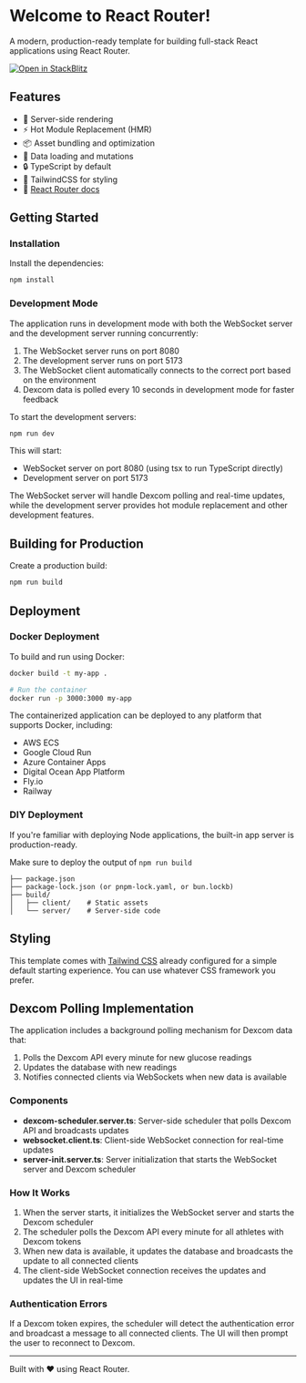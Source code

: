 # Welcome to React Router!

A modern, production-ready template for building full-stack React applications using React Router.

[![Open in StackBlitz](https://developer.stackblitz.com/img/open_in_stackblitz.svg)](https://stackblitz.com/github/remix-run/react-router-templates/tree/main/default)

## Features

- 🚀 Server-side rendering
- ⚡️ Hot Module Replacement (HMR)
- 📦 Asset bundling and optimization
- 🔄 Data loading and mutations
- 🔒 TypeScript by default
- 🎉 TailwindCSS for styling
- 📖 [React Router docs](https://reactrouter.com/)

## Getting Started

### Installation

Install the dependencies:

```bash
npm install
```

### Development Mode

The application runs in development mode with both the WebSocket server and the development server running concurrently:

1. The WebSocket server runs on port 8080
2. The development server runs on port 5173
3. The WebSocket client automatically connects to the correct port based on the environment
4. Dexcom data is polled every 10 seconds in development mode for faster feedback

To start the development servers:

```bash
npm run dev
```

This will start:
- WebSocket server on port 8080 (using tsx to run TypeScript directly)
- Development server on port 5173

The WebSocket server will handle Dexcom polling and real-time updates, while the development server provides hot module replacement and other development features.

## Building for Production

Create a production build:

```bash
npm run build
```

## Deployment

### Docker Deployment

To build and run using Docker:

```bash
docker build -t my-app .

# Run the container
docker run -p 3000:3000 my-app
```

The containerized application can be deployed to any platform that supports Docker, including:

- AWS ECS
- Google Cloud Run
- Azure Container Apps
- Digital Ocean App Platform
- Fly.io
- Railway

### DIY Deployment

If you're familiar with deploying Node applications, the built-in app server is production-ready.

Make sure to deploy the output of `npm run build`

```
├── package.json
├── package-lock.json (or pnpm-lock.yaml, or bun.lockb)
├── build/
│   ├── client/    # Static assets
│   └── server/    # Server-side code
```

## Styling

This template comes with [Tailwind CSS](https://tailwindcss.com/) already configured for a simple default starting experience. You can use whatever CSS framework you prefer.

## Dexcom Polling Implementation

The application includes a background polling mechanism for Dexcom data that:

1. Polls the Dexcom API every minute for new glucose readings
2. Updates the database with new readings
3. Notifies connected clients via WebSockets when new data is available

### Components

- **dexcom-scheduler.server.ts**: Server-side scheduler that polls Dexcom API and broadcasts updates
- **websocket.client.ts**: Client-side WebSocket connection for real-time updates
- **server-init.server.ts**: Server initialization that starts the WebSocket server and Dexcom scheduler

### How It Works

1. When the server starts, it initializes the WebSocket server and starts the Dexcom scheduler
2. The scheduler polls the Dexcom API every minute for all athletes with Dexcom tokens
3. When new data is available, it updates the database and broadcasts the update to all connected clients
4. The client-side WebSocket connection receives the updates and updates the UI in real-time

### Authentication Errors

If a Dexcom token expires, the scheduler will detect the authentication error and broadcast a message to all connected clients. The UI will then prompt the user to reconnect to Dexcom.

---

Built with ❤️ using React Router.
